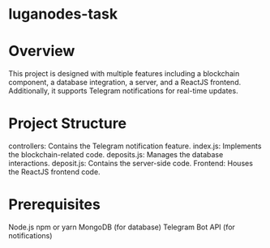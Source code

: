 # luganodes-task

# Overview
This project is designed with multiple features including a blockchain component, a database integration, a server, and a ReactJS frontend. Additionally, it supports Telegram notifications for real-time updates.

# Project Structure
controllers: Contains the Telegram notification feature.
index.js: Implements the blockchain-related code.
deposits.js: Manages the database interactions.
deposit.js: Contains the server-side code.
Frontend: Houses the ReactJS frontend code.

# Prerequisites
Node.js
npm or yarn
MongoDB (for database)
Telegram Bot API (for notifications)
